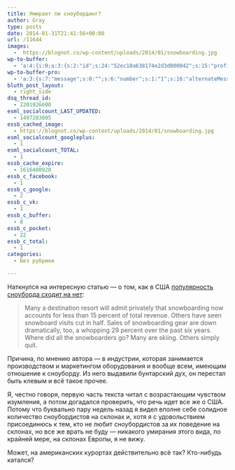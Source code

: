 ```yaml
---
title: Умирает ли сноубординг?
author: Gray
type: posts
date: 2014-01-31T21:41:56+00:00
url: /11644
images:
  -  https://blognot.co/wp-content/uploads/2014/01/snowboarding.jpg
wp-to-buffer:
  - 'a:4:{i:0;a:3:{s:2:"id";s:24:"52ec18a638174e2d3d000042";s:15:"profile_service";s:8:"facebook";s:10:"created_at";i:1391204518;}i:1;a:3:{s:2:"id";s:24:"52ec18a738174e2d3d000043";s:15:"profile_service";s:7:"twitter";s:10:"created_at";i:1391204519;}i:2;a:3:{s:2:"id";s:24:"52ec18a738174e2d3d000044";s:15:"profile_service";s:8:"linkedin";s:10:"created_at";i:1391204519;}i:3;a:3:{s:2:"id";s:24:"52ec18a838174e2d3d000045";s:15:"profile_service";s:8:"facebook";s:10:"created_at";i:1391204520;}}'
wp-to-buffer-pro:
  - 'a:3:{s:7:"message";s:0:"";s:6:"number";s:1:"1";s:16:"alternateMessage";s:0:"";}'
bluth_post_layout:
  - right_side
dsq_thread_id:
  - 2201926600
esml_socialcount_LAST_UPDATED:
  - 1497283805
essb_cached_image:
  - https://blognot.co/wp-content/uploads/2014/01/snowboarding.jpg
esml_socialcount_googleplus:
  - 1
esml_socialcount_TOTAL:
  - 1
essb_cache_expire:
  - 1616480928
essb_c_facebook:
  - 1
essb_c_google:
  - 2
essb_c_vk:
  - 1
essb_c_buffer:
  - 8
essb_c_pocket:
  - 22
essb_c_total:
  - 1
categories:
  - Без рубрики

---
```








Наткнулся на интересную статью — о том, как в США <a href="http://www.outsideonline.com/outdoor-adventure/snow-sports/skiing-and-snowboarding/snowboarding/Snowboarding-Is-Screwed.html?curator=MediaREDEF" target="_blank">популярность сноуборда сходит на нет</a>:

> Many a destination resort will admit privately that snowboarding now accounts for less than 15 percent of total revenue. Others have seen snowboard visits cut in half. Sales of snowboarding gear are down dramatically, too, a whopping 29 percent over the past six years. Where did all the snowboarders go? Many are skiing. Others simply quit.

Причина, по мнению автора — в индустрии, которая занимается производством и маркетингом оборудования и вообще всем, имеющим отношение к сноуборду. Из него выдавили бунтарский дух, он перестал быть клевым и всё такое прочее.

Я, честно говоря, первую часть текста читал с возрастающим чувством изумления, а потом догадался проверить, что речь идет все же о США. Потому что буквально пару недель назад я видел вполне себе солидное количество сноубордистов на склонах и, хотя я с удовольствием присоединюсь к тем, кто не любит сноубордистов за их поведение на склонах, но все же врать не буду — никакого умирания этого вида, по крайней мере, на склонах Европы, я не вижу.

Может, на американских курортах действительно всё так? Кто-нибудь катался?